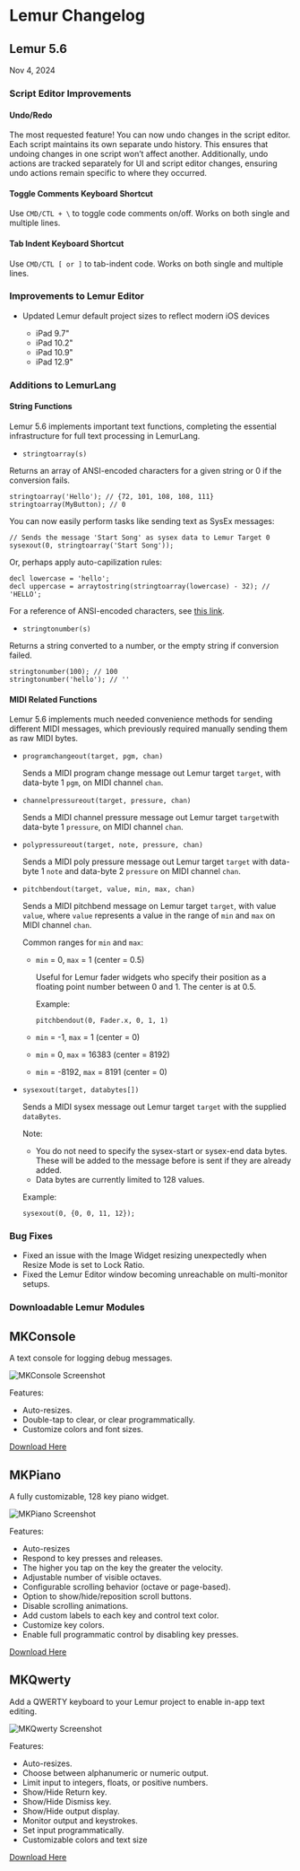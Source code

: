 # Lemur Changelog

## Lemur 5.6

Nov 4, 2024

### Script Editor Improvements

#### Undo/Redo

The most requested feature! You can now undo changes in the script editor. Each script maintains its own separate undo history. This ensures that undoing changes in one script won’t affect another. Additionally, undo actions are tracked separately for UI and script editor changes, ensuring undo actions remain specific to where they occurred.

#### Toggle Comments Keyboard Shortcut

Use  `CMD/CTL + \` to toggle code comments on/off. Works on both single and multiple lines.


#### Tab Indent Keyboard Shortcut

Use `CMD/CTL [ or ]` to tab-indent code. Works on both single and multiple lines.


### Improvements to Lemur Editor

- Updated Lemur default project sizes to reflect modern iOS devices

	- iPad 9.7"
	- iPad 10.2"
	- iPad 10.9"
	- iPad 12.9"


### Additions to LemurLang

#### String Functions

Lemur 5.6 implements important text functions, completing the essential infrastructure for full text processing in LemurLang. 

- `stringtoarray(s)`

Returns an array of ANSI-encoded characters for a given string or 0 if the conversion fails.

```
stringtoarray('Hello'); // {72, 101, 108, 108, 111}
stringtoarray(MyButton); // 0
```

You can now easily perform tasks like sending text as SysEx messages:

```
// Sends the message 'Start Song' as sysex data to Lemur Target 0
sysexout(0, stringtoarray('Start Song'));
```

Or, perhaps apply auto-capilization rules:

```
decl lowercase = 'hello';
decl uppercase = arraytostring(stringtoarray(lowercase) - 32); // 'HELLO';
```

For a reference of ANSI-encoded characters, see [this link](https://www.ascii-code.com). 

- `stringtonumber(s)`

Returns a string converted to a number, or the empty string if conversion failed.

```
stringtonumber(100); // 100
stringtonumber('hello'); // ''
```

#### MIDI Related Functions

Lemur 5.6 implements much needed convenience methods for sending different MIDI messages, which previously required manually sending them as raw MIDI bytes.

    
- `programchangeout(target, pgm, chan)`

    Sends a MIDI program change message out Lemur target `target`, with data-byte 1 `pgm`, on MIDI channel `chan`.
    
- `channelpressureout(target, pressure, chan)`

    Sends a MIDI channel pressure message out Lemur target `target`with data-byte 1 `pressure`, on MIDI channel `chan`.
    
- `polypressureout(target, note, pressure, chan)`

    Sends a MIDI poly pressure message out Lemur target `target` with data-byte 1 `note` and data-byte 2 `pressure` on MIDI channel `chan`.
    
- `pitchbendout(target, value, min, max, chan)`

    Sends a MIDI pitchbend message on Lemur target `target`, with value `value`, where `value` represents a value in the range of `min` and `max` on MIDI channel `chan`.
    
    Common ranges for `min` and `max`:
    
    - `min` = 0, `max` = 1 (center = 0.5)

        Useful for Lemur fader widgets who specify their position as a floating point number between 0 and 1. The center is at 0.5.
        
        Example:
        
        `pitchbendout(0, Fader.x, 0, 1, 1)`
    
    - `min` = -1, `max` = 1 (center = 0)
    - `min` = 0, `max` = 16383 (center = 8192)
    - `min` = -8192, `max` = 8191 (center = 0)

- `sysexout(target, databytes[])`

    Sends a MIDI sysex message out Lemur target `target` with the supplied `dataBytes`. 
    
    Note:
    - You do not need to specify the sysex-start or sysex-end data bytes. These will be added to the message before is sent if they are already added.
    - Data bytes are currently limited to 128 values.

    Example:
    
    ```
    sysexout(0, {0, 0, 11, 12});
    ```

### Bug Fixes

- Fixed an issue with the Image Widget resizing unexpectedly when Resize Mode is set to Lock Ratio.
- Fixed the Lemur Editor window becoming unreachable on multi-monitor setups.


### Downloadable Lemur Modules

## MKConsole

A text console for logging debug messages.

![MKConsole Screenshot](images/MKConsole-Screenshot.png)

Features:

- Auto-resizes.
- Double-tap to clear, or clear programmatically. 
- Customize colors and font sizes.

[Download Here](https://github.com/MIDIKinetics/MKConsole)


## MKPiano

A fully customizable, 128 key piano widget.

![MKPiano Screenshot](images/MKPiano-Screenshot.png)

Features:

- Auto-resizes 
- Respond to key presses and releases.
- The higher you tap on the key the greater the velocity.
- Adjustable number of visible octaves.
- Configurable scrolling behavior (octave or page-based).
- Option to show/hide/reposition scroll buttons.
- Disable scrolling animations.
- Add custom labels to each key and control text color.
- Customize key colors.
- Enable full programmatic control by disabling key presses.

[Download Here](https://github.com/MIDIKinetics/MKPiano)

## MKQwerty

Add a QWERTY keyboard to your Lemur project to enable in-app text editing.

![MKQwerty Screenshot](images/MKQwerty-Screenshot.png)

Features:

- Auto-resizes.
- Choose between alphanumeric or numeric output.
- Limit input to integers, floats, or positive numbers.
- Show/Hide Return key.
- Show/Hide Dismiss key.
- Show/Hide output display.
- Monitor output and keystrokes.
- Set input programmatically.
- Customizable colors and text size


[Download Here](https://github.com/MIDIKinetics/MKQwerty)




